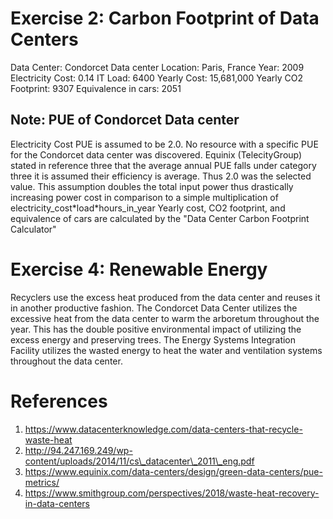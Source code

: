 # Exercise 2: Carbon Footprint of Data Centers
Data Center: Condorcet Data center
Location: Paris, France
Year: 2009
Electricity Cost: 0.14
IT Load: 6400
Yearly Cost: 15,681,000
Yearly CO2 Footprint: 9307
Equivalence in cars: 2051

## Note: PUE of Condorcet Data center
Electricity Cost PUE is assumed to be 2.0. No resource with a specific PUE for the
Condorcet data center was discovered. 
Equinix (TelecityGroup) stated in reference three that the average annual PUE falls under
category three it is assumed their efficiency is average. Thus 2.0 was the selected
value.
This assumption doubles the total input power thus drastically increasing power cost in
comparison to a simple multiplication of electricity\_cost\*load\*hours\_in\_year
Yearly cost, CO2 footprint, and equivalence of cars are calculated by the "Data Center
Carbon Footprint Calculator"

# Exercise 4: Renewable Energy
Recyclers use the excess heat produced from the data center and reuses it in another
productive fashion. The Condorcet Data Center utilizes the excessive heat from the data
center to warm the arboretum throughout the year. This has the double positive
environmental impact of utilizing the excess energy and preserving trees. 
The Energy Systems Integration Facility utilizes the wasted energy to heat the water
and ventilation systems throughout the data center. 

# References
1. https://www.datacenterknowledge.com/data-centers-that-recycle-waste-heat
1. http://94.247.169.249/wp-content/uploads/2014/11/cs\_datacenter\_2011\_eng.pdf
1. https://www.equinix.com/data-centers/design/green-data-centers/pue-metrics/
1. https://www.smithgroup.com/perspectives/2018/waste-heat-recovery-in-data-centers
